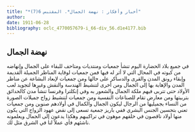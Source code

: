 ```yaml
---
title: "*أخبار وأفكار : نهضة الجمال*. المقتبس 6(7)"
author: 
date: 1911-06-28
bibliography: oclc_4770057679-i_66-div_56.d1e4177.bib
---
```




##  نهضة الجمال 


  في جميع بلاد الحضارة اليوم تنشأ جمعيات ومنتديات ومتاحف للبقاء على الجمال وإنهاضه من كبوته في المحال التي لا أثر له فيها فمن جمعيات لوقاية المناظر الجميلة القديمة وإبقاء رونق المدن والقرى والدساكر على حالها ومن جمعيات لإبعاد البشاعة عن مناظر المدن والإهابة بها إلى الجمال ومن أخرى لتنشيط الهندسة والنقش وغيرها لتجويد لعب الأولاد حتى تتربى فيهم ملكة الجمال والشعور به وفي إنكلترا وفرنسا تنشأ مدن كالحدائق بتربيتها ومن معارض تقام للصناعات النفسية ومن جمعيات لتنشيط زواج جميلات الصورة من النساء بجميليها من الرجال ليكون الجمال والكمال في أولادهم صنوين ومن جمعيات تعني بتحسين الجنس البشري ففي باريز جمعية تسعى إلى نقض عهود الزواج التي يكون منها أولاد ناقصون في خلقهم موهون في تراكيبهم وهكذا يدعون إلى الجمال ويعلمونه ناشئهم فأي عملاً لنا في الشرق مثل لك. 
